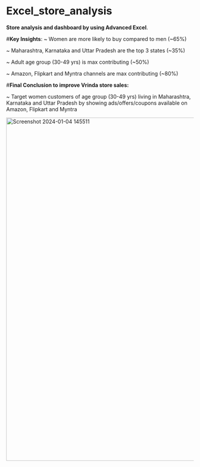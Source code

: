 # Excel_store_analysis

**Store analysis and dashboard by using Advanced Excel**.

#**Key Insights**:
~ Women are more likely to buy compared to men (~65%)

~ Maharashtra, Karnataka and Uttar Pradesh are the top 3 states (~35%)

~ Adult age group (30-49 yrs) is max contributing (~50%)

~ Amazon, Flipkart and Myntra channels are max contributing (~80%)

#**Final Conclusion to improve Vrinda store sales:**

~ Target women customers of age group (30-49 yrs) living in Maharashtra, Karnataka and Uttar Pradesh by showing ads/offers/coupons available on Amazon, Flipkart and Myntra

<img width="923" alt="Screenshot 2024-01-04 145511" src="https://github.com/AYUSHSAHU23/Excel_store_analysis/assets/121926434/d32ecc48-073a-4d02-9d4d-59c7fd7ff813">
